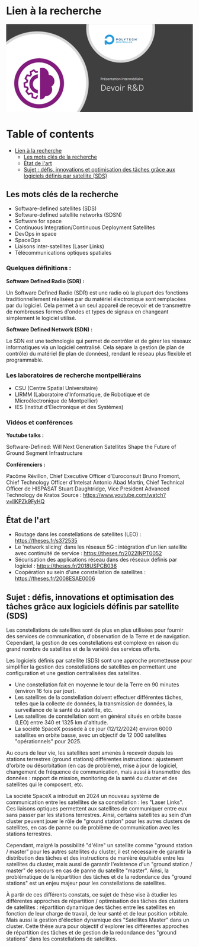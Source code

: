 
# Lien à la recherche

![r&d](./docs/img/r&d.png)

# Table of contents

- [Lien à la recherche](#lien--la-recherche)
  - [Les mots clés de la recherche](#les-mots-cls-de-la-recherche)
  - [État de l'art](#tat-de-lart)
  - [Sujet : défis, innovations et optimisation des tâches grâce aux logiciels définis par satellite (SDS)](#sujet--dfis-innovations-et-optimisation-des-tches-grce-aux-logiciels-dfinis-par-satellite-sds)
  

## Les mots clés de la recherche

- Software-defined satellites (SDS)
- Software-defined satellite networks (SDSN)
- Software for space
- Continuous Integration/Continuous Deployment Satellites
- DevOps in space
- SpaceOps
- Liaisons inter-satellites (Laser Links)
- Télécommunications optiques spatiales

### Quelques définitions :

**Software Defined Radio (SDR) :**

Un Software Defined Radio (SDR) est une radio où la plupart des fonctions traditionnellement réalisées par du matériel électronique sont remplacées par du logiciel. Cela permet à un seul appareil de recevoir et de transmettre de nombreuses formes d'ondes et types de signaux en changeant simplement le logiciel utilisé.

**Software Defined Network (SDN) :**

Le SDN est une technologie qui permet de contrôler et de gérer les réseaux informatiques via un logiciel centralisé. Cela sépare la gestion (le plan de contrôle) du matériel (le plan de données), rendant le réseau plus flexible et programmable.

### Les laboratoires de recherche montpelliérains

- CSU (Centre Spatial Universitaire)
- LIRMM (Laboratoire d'Informatique, de Robotique et de Microélectronique de Montpellier)
- IES (Institut d'Électronique et des Systèmes)

### Vidéos et conférences

**Youtube talks :**

Software-Defined: Will Next Generation Satellites Shape the Future of Ground Segment Infrastructure

**Conférenciers :**

Pacôme Révillon, Chief Executive Officer d'Euroconsult
Bruno Fromont, Chief Technology Officer d'Intelsat
Antonio Abad Martin, Chief Technical Officer de HISPASAT
Stuart Daughtridge, Vice President Advanced Technology de Kratos
Source : https://www.youtube.com/watch?v=llKPZk9FyHQ

## État de l'art

- Routage dans les constellations de satellites (LEO) : https://theses.fr/s372535
- Le 'network slicing' dans les réseaux 5G : intégration d'un lien satellite avec continuité de service : https://theses.fr/2022INPT0052
- Sécurisation des applications réseau dans des réseaux définis par logiciel : https://theses.fr/2018USPCB036
- Coopération au sein d'une constellation de satellites : https://theses.fr/2008ESAE0006

## Sujet : défis, innovations et optimisation des tâches grâce aux logiciels définis par satellite (SDS)

Les constellations de satellites sont de plus en plus utilisées pour fournir des services de communication, d'observation de la Terre et de navigation. Cependant, la gestion de ces constellations est complexe en raison du grand nombre de satellites et de la variété des services offerts.

Les logiciels définis par satellite (SDS) sont une approche prometteuse pour simplifier la gestion des constellations de satellites en permettant une configuration et une gestion centralisées des satellites.

- Une constellation fait en moyenne le tour de la Terre en 90 minutes (environ 16 fois par jour).
- Les satellites de la constellation doivent effectuer différentes tâches, telles que la collecte de données, la transmission de données, la surveillance de la santé du satellite, etc.
- Les satellites de constellation sont en général situés en orbite basse (LEO) entre 340 et 1325 km d'altitude.
- La société SpaceX possède à ce jour (12/12/2024) environ 6000 satellites en orbite basse, avec un objectif de 12 000 satellites "opérationnels" pour 2025.

Au cours de leur vie, les satellites sont amenés à recevoir depuis les stations terrestres (ground stations) différentes instructions : ajustement d'orbite ou désorbitation (en cas de problème), mise à jour de logiciel, changement de fréquence de communication, mais aussi à transmettre des données : rapport de mission, monitoring de la santé du cluster et des satellites qui le composent, etc.

La société SpaceX a introduit en 2024 un nouveau système de communication entre les satellites de sa constellation : les "Laser Links". Ces liaisons optiques permettent aux satellites de communiquer entre eux sans passer par les stations terrestres.
Ainsi, certains satellites au sein d'un cluster peuvent jouer le rôle de "ground station" pour les autres clusters de satellites, en cas de panne ou de problème de communication avec les stations terrestres.

Cependant, malgré la possibilité "d'élire" un satellite comme "ground station / master" pour les autres satellites du cluster, il est nécessaire de garantir la distribution des tâches et des instructions de manière équitable entre les satellites du cluster, mais aussi de garantir l'existence d'un "ground station / master" de secours en cas de panne du satellite "master".
Ainsi, la problématique de la répartition des tâches et de la redondance des "ground stations" est un enjeu majeur pour les constellations de satellites.

À partir de ces différents constats, ce sujet de thèse vise à étudier les différentes approches de répartition / optimisation des tâches des clusters de satellites : répartition dynamique des tâches entre les satellites en fonction de leur charge de travail, de leur santé et de leur position orbitale. Mais aussi la gestion d'élection dynamique des "Satellites Master" dans un cluster. Cette thèse aura pour objectif d'explorer les différentes approches de répartition des tâches et de gestion de la redondance des "ground stations" dans les constellations de satellites.